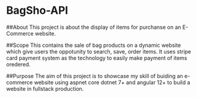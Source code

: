 # BagSho-API 

##About
This project is about the display of items for purchanse on an E-Commerce website.

##Scope
This contains the sale of bag products on a dynamic website which give users the oppotunity to search, save, order items.
It uses stripe card payment system as the technology to easily make payment of items oredered.

##Purpose
The aim of this project is to showcase my skill of buiding an e-commerce website using aspnet core dotnet 7+ and angular 12+ to build a website in fullstack production.

